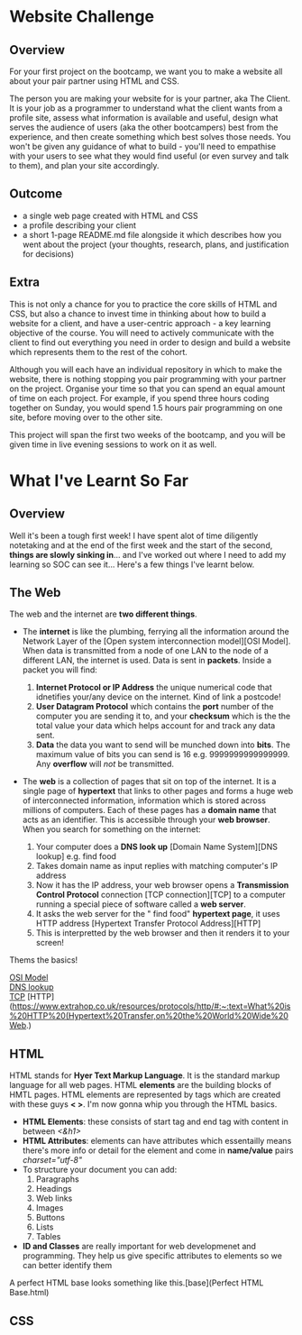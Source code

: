 # Website Challenge

## Overview

For your first project on the bootcamp, we want you to make a website all about your pair partner using HTML and CSS.

The person you are making your website for is your partner, aka The Client. It is your job as a programmer to understand what the client wants from a profile site, assess what information is available and useful, design what serves the audience of users (aka the other bootcampers) best from the experience, and then create something which best solves those needs. You won't be given any guidance of what to build - you'll need to empathise with your users to see what they would find useful (or even survey and talk to them), and plan your site accordingly.

## Outcome

- a single web page created with HTML and CSS
- a profile describing your client
- a short 1-page README.md file alongside it which describes how you went about the project (your thoughts, research, plans, and justification for decisions)

## Extra

This is not only a chance for you to practice the core skills of HTML and CSS, but also a chance to invest time in thinking about how to build a website for a client, and have a user-centric approach - a key learning objective of the course. You will need to actively communicate with the client to find out everything you need in order to design and build a website which represents them to the rest of the cohort.

Although you will each have an individual repository in which to make the website, there is nothing stopping you pair programming with your partner on the project. Organise your time so that you can spend an equal amount of time on each project. For example, if you spend three hours coding together on Sunday, you would spend 1.5 hours pair programming on one site, before moving over to the other site.

This project will span the first two weeks of the bootcamp, and you will be given time in live evening sessions to work on it as well.

# What I've Learnt So Far 

## Overview

 Well it's been a tough first week! I have spent alot of time diligently notetaking and at the end of the first week and the start of the second, **things are slowly sinking in**... and I've worked out where I need to add my learning so SOC can see it... Here's a few things I've learnt below. 
 
 ## The Web 

The web and the internet are **two different things**. 

* The **internet** is like the plumbing, ferrying all the information around the Network Layer of the [Open system interconnection model][OSI Model]. When data is transmitted from a node of one LAN to the node of a different LAN, the internet is used. Data is sent in **packets**. Inside a packet you will find:

  1. **Internet Protocol or IP Address** the unique numerical code that idnetifies your/any device on the internet. Kind of link a postcode!
  2. **User Datagram Protocol** which contains the **port** number of the computer you are sending it to, and your **checksum** which is the the total value your data which helps account for and track any data sent. 
  4. **Data** the data you want to send will be munched down into **bits**. The maximum value of bits you can send is 16 e.g. 9999999999999999. Any **overflow** will _not_ be transmitted. 

* The **web** is a collection of pages that sit on top of the internet. It is a single page of **hypertext** that links to other pages and forms a huge web of interconnected information, information which is stored across millions of computers. Each of these pages has a **domain name** that acts as an identifier. This is accessible through your **web browser**. 
  When you search for something on the internet: 

  1. Your computer does a **DNS look up** [Domain Name System][DNS lookup] e.g. find food
  2. Takes domain name as input replies with matching computer's IP address
  3. Now it has the IP address, your web browser opens a **Transmission Control Protocol** connection [TCP connection][TCP] to a computer running a special piece of   software called a **web server**.
  4. It asks the web server for the " find food" **hypertext page**, it uses HTTP address [Hypertext Transfer Protocol Address][HTTP]  
  5. This is interpretted by the web browser and then it renders it to your screen! 

Thems the basics! 

[OSI Model](https://www.cloudflare.com/en-gb/learning/ddos/glossary/open-systems-interconnection-model-osi/)  
[DNS lookup](https://www.cloudflare.com/en-gb/learning/dns/what-is-dns/)  
[TCP](https://en.wikipedia.org/wiki/Transmission_Control_Protocol)
[HTTP](https://www.extrahop.co.uk/resources/protocols/http/#:~:text=What%20is%20HTTP%20(Hypertext%20Transfer,on%20the%20World%20Wide%20Web.)
 
 ## HTML
 
HTML stands for **Hyer Text Markup Language**. It is the standard markup language for all web pages. HTML **elements** are the building blocks of HMTL pages. HTML elements are represented by tags which are created with these guys **< >**. I'm now gonna whip you through the HTML basics. 

* **HTML Elements**: these consists of start tag and end tag with content in between _<&h1>_
* **HTML Attributes**: elements can have attributes which essentailly means there's more info or detail for the element and come in **name/value** pairs   _charset="utf-8"_
* To structure your document you can add:
  1. Paragraphs
  2. Headings
  3. Web links
  4. Images
  5. Buttons
  6. Lists
  7. Tables 
* **ID and Classes** are really important for web developmenet and programming. They help us give specific attributes to elements so we can better identify them

A perfect HTML base looks something like this.[base](Perfect HTML Base.html)

 ## CSS
 

 

